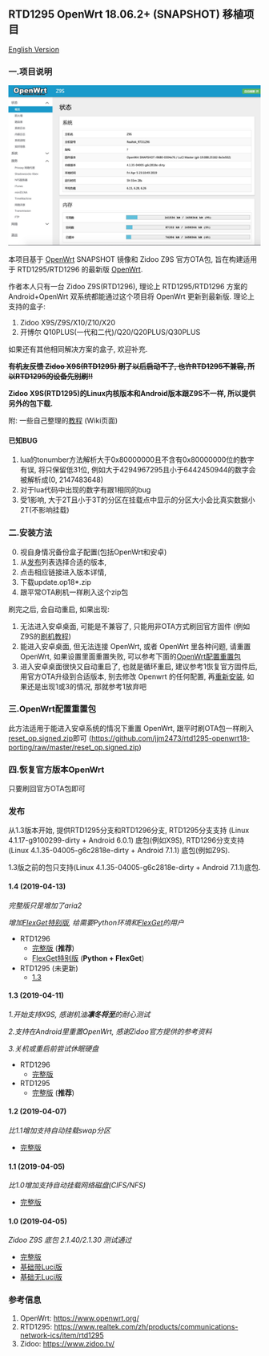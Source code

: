 ## RTD1295 OpenWrt 18.06.2+ (SNAPSHOT) 移植项目
[English Version](/README_EN.MD)

### 一.项目说明
![Screenshot](screenshot.jpg?raw=true)

本项目基于 [OpenWrt](https://www.openwrt.org/) SNAPSHOT 镜像和 Zidoo Z9S 官方OTA包, 旨在构建适用于 RTD1295/RTD1296 的最新版 [OpenWrt](https://www.openwrt.org/).

作者本人只有一台 Zidoo Z9S(RTD1296), 理论上 RTD1295/RTD1296 方案的 Android+OpenWrt 双系统都能通过这个项目将 OpenWrt 更新到最新版.
理论上支持的盒子: 
1. Zidoo X9S/Z9S/X10/Z10/X20 
2. 开博尔 Q10PLUS(一代和二代)/Q20/Q20PLUS/Q30PLUS 

如果还有其他相同解决方案的盒子, 欢迎补充.

**~~有机友反馈 Zidoo X9S(RTD1295) 刷了以后启动不了, 也许RTD1295不兼容, 所以RTD1295的设备先别刷!!~~**

**Zidoo X9S(RTD1295)的Linux内核版本和Android版本跟Z9S不一样, 所以提供另外的包下载.**

附: 一些自己整理的[教程](https://github.com/jjm2473/rtd1295-openwrt18-porting/wiki) (Wiki页面)

#### 已知BUG
1. lua的tonumber方法解析大于0x80000000且不含有0x80000000位的数字有误, 将只保留低31位, 例如大于4294967295且小于6442450944的数字会被解析成(0, 2147483648)
2. 对于lua代码中出现的数字有跟1相同的bug
3. 受1影响, 大于2T且小于3T的分区在挂载点中显示的分区大小会比真实数据小2T(不影响挂载)

### 二.安装方法
0. 视自身情况备份盒子配置(包括OpenWrt和安卓)
1. 从[发布](#发布)列表选择合适的版本, 
2. 点击相应链接进入版本详情, 
3. 下载update.op18*.zip
4. 跟平常OTA刷机一样刷入这个zip包

刷完之后, 会自动重启, 如果出现:
1. 无法进入安卓桌面, 可能是不兼容了, 只能用非OTA方式刷回官方固件 (例如Z9S的[刷机教程](https://www.zidoo.tv/Support/support_guide/guide_target/jYabok9%2Ba0beq7k9e%5Bld%5D3ulg%3D%3D.html))
2. 能进入安卓桌面, 但无法连接 OpenWrt, 或者 OpenWrt 里各种问题, 请重置 OpenWrt, 如果设置里面重置失败, 可以参考下面的[OpenWrt配置重置包](#三openWrt配置重置包)
3. 进入安卓桌面很快又自动重启了, 也就是循环重启, 建议参考1恢复官方固件后, 用官方OTA升级到合适版本, 别去修改 Openwrt 的任何配置, 再[重新安装](#二安装方法), 如果还是出现1或3的情况, 那就参考1放弃吧

### 三.OpenWrt配置重置包
此方法适用于能进入安卓系统的情况下重置 OpenWrt, 跟平时刷OTA包一样刷入[reset_op.signed.zip](https://github.com/jjm2473/rtd1295-openwrt18-porting/raw/master/reset_op.signed.zip)即可  (https://github.com/jjm2473/rtd1295-openwrt18-porting/raw/master/reset_op.signed.zip)

### 四.恢复官方版本OpenWrt
只要刷回官方OTA包即可

### 发布
从1.3版本开始, 提供RTD1295分支和RTD1296分支, RTD1295分支支持 (Linux 4.1.17-g9100299-dirty + Android 6.0.1) 底包(例如X9S), RTD1296分支支持 (Linux 4.1.35-04005-g6c2818e-dirty + Android 7.1.1) 底包(例如Z9S).

1.3版之前的包只支持(Linux 4.1.35-04005-g6c2818e-dirty + Android 7.1.1)底包.

#### 1.4 (2019-04-13)
*完整版只是增加了aria2*

*增加[FlexGet特别版](https://github.com/jjm2473/rtd1295-openwrt18-porting/releases/tag/1.4_flexget), 给需要Python环境和[FlexGet](https://flexget.com/)的用户*

* RTD1296
    * [完整版](https://github.com/jjm2473/rtd1295-openwrt18-porting/releases/tag/1.4_full) (**推荐**)
    * [FlexGet特别版](https://github.com/jjm2473/rtd1295-openwrt18-porting/releases/tag/1.4_flexget) (**Python + FlexGet**)
* RTD1295 (未更新)
    * [1.3](#13-2019-04-11)

#### 1.3 (2019-04-11)
*1.开始支持X9S, 感谢机油**凛冬将至**的耐心测试*

*2.支持在Android里重置OpenWrt, 感谢Zidoo官方提供的参考资料*

*3.关机或重启前尝试休眠硬盘*

* RTD1296
    * [完整版](https://github.com/jjm2473/rtd1295-openwrt18-porting/releases/tag/1.3_full)
* RTD1295
    * [完整版](https://github.com/jjm2473/rtd1295-openwrt18-porting/releases/tag/x9s_1.3_full) (**推荐**)

#### 1.2 (2019-04-07)
*比1.1增加支持自动挂载swap分区*
* [完整版](https://github.com/jjm2473/rtd1295-openwrt18-porting/releases/tag/1.2_full)

#### 1.1 (2019-04-05)
*比1.0增加支持自动挂载网络磁盘(CIFS/NFS)*
* [完整版](https://github.com/jjm2473/rtd1295-openwrt18-porting/releases/tag/1.1_full)

#### 1.0 (2019-04-05)
*Zidoo Z9S 底包 2.1.40/2.1.30 测试通过*
* [完整版](https://github.com/jjm2473/rtd1295-openwrt18-porting/releases/tag/1.0_full)
* [基础带Luci版](https://github.com/jjm2473/rtd1295-openwrt18-porting/releases/tag/1.0_luci)
* [基础无Luci版](https://github.com/jjm2473/rtd1295-openwrt18-porting/releases/tag/1.0_no_luci)



### 参考信息
1. OpenWrt: https://www.openwrt.org/
2. RTD1295: https://www.realtek.com/zh/products/communications-network-ics/item/rtd1295
3. Zidoo: https://www.zidoo.tv/
